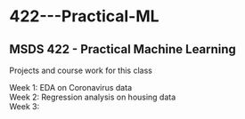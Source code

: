 # 422---Practical-ML
## MSDS 422 - Practical Machine Learning

Projects and course work for this class

Week 1: EDA on Coronavirus data <br>
Week 2: Regression analysis on housing data <br>
Week 3: 
